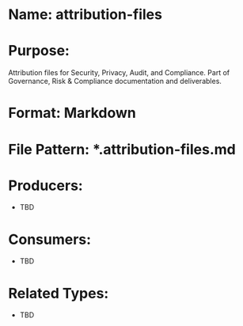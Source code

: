 # Name: attribution-files

# Purpose:
Attribution files for Security, Privacy, Audit, and Compliance. Part of Governance, Risk & Compliance documentation and deliverables.

# Format: Markdown

# File Pattern: *.attribution-files.md

# Producers:
- TBD

# Consumers:
- TBD

# Related Types:
- TBD
